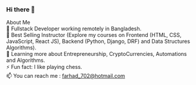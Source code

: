 ### Hi there 👋
About Me <br>
🤔   Fullstack Developer working remotely in Bangladesh. <br>
💼   Best Selling Instructor (Explore my courses on Frontend (HTML, CSS, JavaScript, React JS), Backend (Python, Django, DRF) and Data Structures Algorithms). <br>
🌱   Learning more about Entrepreneurship, CryptoCurrencies, Automations and Algorithms. <br>
⚡️   Fun fact: I like playing chess. <br>
📫   You can reach me : farhad_702@hotmail.com <br>


